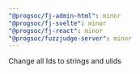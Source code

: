 ```yaml
---
"@progsoc/fj-admin-html": minor
"@progsoc/fj-svelte": minor
"@progsoc/fj-react": minor
"@progsoc/fuzzjudge-server": minor
---
```


Change all Ids to strings and ulids
